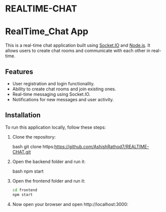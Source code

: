 # REALTIME-CHAT
# RealTime_Chat App

This is a real-time chat application built using [Socket.IO](https://socket.io/) and [Node.js](https://nodejs.org/). It allows users to create chat rooms and communicate with each other in real-time.

## Features

- User registration and login functionality.
- Ability to create chat rooms and join existing ones.
- Real-time messaging using Socket.IO.
- Notifications for new messages and user activity.



## Installation

To run this application locally, follow these steps:

1. Clone the repository:

   bash
   git clone https:https://github.com/AshishRathod7/REALTIME-CHAT.git
2. Open the backend folder and run it:

   bash
   npm start

4. Open the frontend folder and run it:

   ```bash
   cd frontend
   npm start
5. Now open your browser and open  http://localhost:3000:
